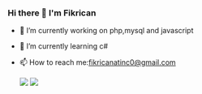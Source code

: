 ### Hi there 👋 I'm Fikrican

- 🔭 I’m currently working on php,mysql and javascript
- 🌱 I’m currently learning c#
- 📫 How to reach me:fikricanatinc0@gmail.com


  <img align="center" src="https://github-readme-stats.vercel.app/api?username=fatinc&show_icons=true&theme=transparent" />


  <img align="center" src="https://github-readme-stats.vercel.app/api/top-langs/?username=fatinc&layout=compact" />

